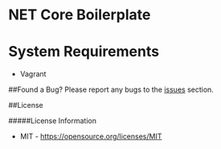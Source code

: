# NET Core Boilerplate


# System Requirements
* Vagrant


##Found a Bug?
Please report any bugs to the [issues](https://github.com/manufacturing-industry/perseus/issues) section.


##License

#####License Information
- MIT - https://opensource.org/licenses/MIT